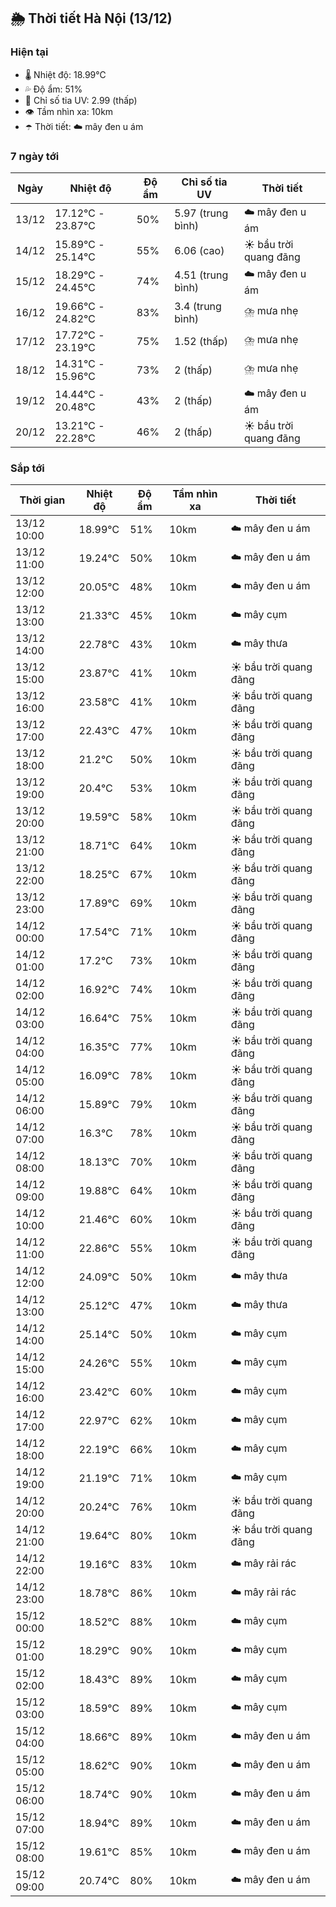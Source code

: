 ## 🌦️ Thời tiết Hà Nội (13/12)

### Hiện tại

- 🌡️ Nhiệt độ: 18.99℃
- 💦 Độ ẩm: 51%
- 🌟 Chỉ số tia UV: 2.99 (thấp)
- 👁️ Tầm nhìn xa: 10km
- ☂️ Thời tiết: ☁️ mây đen u ám

### 7 ngày tới

| Ngày | Nhiệt độ | Độ ẩm | Chỉ số tia UV | Thời tiết |
| --- | --- | --- | --- | --- |
| 13/12 | 17.12℃ - 23.87℃ | 50% | 5.97 (trung bình) | ☁️ mây đen u ám |
| 14/12 | 15.89℃ - 25.14℃ | 55% | 6.06 (cao) | ☀️ bầu trời quang đãng |
| 15/12 | 18.29℃ - 24.45℃ | 74% | 4.51 (trung bình) | ☁️ mây đen u ám |
| 16/12 | 19.66℃ - 24.82℃ | 83% | 3.4 (trung bình) | ⛈️ mưa nhẹ |
| 17/12 | 17.72℃ - 23.19℃ | 75% | 1.52 (thấp) | ⛈️ mưa nhẹ |
| 18/12 | 14.31℃ - 15.96℃ | 73% | 2 (thấp) | ⛈️ mưa nhẹ |
| 19/12 | 14.44℃ - 20.48℃ | 43% | 2 (thấp) | ☁️ mây đen u ám |
| 20/12 | 13.21℃ - 22.28℃ | 46% | 2 (thấp) | ☀️ bầu trời quang đãng |

### Sắp tới

| Thời gian | Nhiệt độ | Độ ẩm | Tầm nhìn xa | Thời tiết |
| --- | --- | --- | --- | --- |
| 13/12 10:00 | 18.99℃ | 51% | 10km | ☁️ mây đen u ám |
| 13/12 11:00 | 19.24℃ | 50% | 10km | ☁️ mây đen u ám |
| 13/12 12:00 | 20.05℃ | 48% | 10km | ☁️ mây đen u ám |
| 13/12 13:00 | 21.33℃ | 45% | 10km | ☁️ mây cụm |
| 13/12 14:00 | 22.78℃ | 43% | 10km | ☁️ mây thưa |
| 13/12 15:00 | 23.87℃ | 41% | 10km | ☀️ bầu trời quang đãng |
| 13/12 16:00 | 23.58℃ | 41% | 10km | ☀️ bầu trời quang đãng |
| 13/12 17:00 | 22.43℃ | 47% | 10km | ☀️ bầu trời quang đãng |
| 13/12 18:00 | 21.2℃ | 50% | 10km | ☀️ bầu trời quang đãng |
| 13/12 19:00 | 20.4℃ | 53% | 10km | ☀️ bầu trời quang đãng |
| 13/12 20:00 | 19.59℃ | 58% | 10km | ☀️ bầu trời quang đãng |
| 13/12 21:00 | 18.71℃ | 64% | 10km | ☀️ bầu trời quang đãng |
| 13/12 22:00 | 18.25℃ | 67% | 10km | ☀️ bầu trời quang đãng |
| 13/12 23:00 | 17.89℃ | 69% | 10km | ☀️ bầu trời quang đãng |
| 14/12 00:00 | 17.54℃ | 71% | 10km | ☀️ bầu trời quang đãng |
| 14/12 01:00 | 17.2℃ | 73% | 10km | ☀️ bầu trời quang đãng |
| 14/12 02:00 | 16.92℃ | 74% | 10km | ☀️ bầu trời quang đãng |
| 14/12 03:00 | 16.64℃ | 75% | 10km | ☀️ bầu trời quang đãng |
| 14/12 04:00 | 16.35℃ | 77% | 10km | ☀️ bầu trời quang đãng |
| 14/12 05:00 | 16.09℃ | 78% | 10km | ☀️ bầu trời quang đãng |
| 14/12 06:00 | 15.89℃ | 79% | 10km | ☀️ bầu trời quang đãng |
| 14/12 07:00 | 16.3℃ | 78% | 10km | ☀️ bầu trời quang đãng |
| 14/12 08:00 | 18.13℃ | 70% | 10km | ☀️ bầu trời quang đãng |
| 14/12 09:00 | 19.88℃ | 64% | 10km | ☀️ bầu trời quang đãng |
| 14/12 10:00 | 21.46℃ | 60% | 10km | ☀️ bầu trời quang đãng |
| 14/12 11:00 | 22.86℃ | 55% | 10km | ☀️ bầu trời quang đãng |
| 14/12 12:00 | 24.09℃ | 50% | 10km | ☁️ mây thưa |
| 14/12 13:00 | 25.12℃ | 47% | 10km | ☁️ mây thưa |
| 14/12 14:00 | 25.14℃ | 50% | 10km | ☁️ mây cụm |
| 14/12 15:00 | 24.26℃ | 55% | 10km | ☁️ mây cụm |
| 14/12 16:00 | 23.42℃ | 60% | 10km | ☁️ mây cụm |
| 14/12 17:00 | 22.97℃ | 62% | 10km | ☁️ mây cụm |
| 14/12 18:00 | 22.19℃ | 66% | 10km | ☁️ mây cụm |
| 14/12 19:00 | 21.19℃ | 71% | 10km | ☁️ mây cụm |
| 14/12 20:00 | 20.24℃ | 76% | 10km | ☀️ bầu trời quang đãng |
| 14/12 21:00 | 19.64℃ | 80% | 10km | ☀️ bầu trời quang đãng |
| 14/12 22:00 | 19.16℃ | 83% | 10km | ☁️ mây rải rác |
| 14/12 23:00 | 18.78℃ | 86% | 10km | ☁️ mây rải rác |
| 15/12 00:00 | 18.52℃ | 88% | 10km | ☁️ mây cụm |
| 15/12 01:00 | 18.29℃ | 90% | 10km | ☁️ mây cụm |
| 15/12 02:00 | 18.43℃ | 89% | 10km | ☁️ mây cụm |
| 15/12 03:00 | 18.59℃ | 89% | 10km | ☁️ mây cụm |
| 15/12 04:00 | 18.66℃ | 89% | 10km | ☁️ mây đen u ám |
| 15/12 05:00 | 18.62℃ | 90% | 10km | ☁️ mây đen u ám |
| 15/12 06:00 | 18.74℃ | 90% | 10km | ☁️ mây đen u ám |
| 15/12 07:00 | 18.94℃ | 89% | 10km | ☁️ mây đen u ám |
| 15/12 08:00 | 19.61℃ | 85% | 10km | ☁️ mây đen u ám |
| 15/12 09:00 | 20.74℃ | 80% | 10km | ☁️ mây đen u ám |
